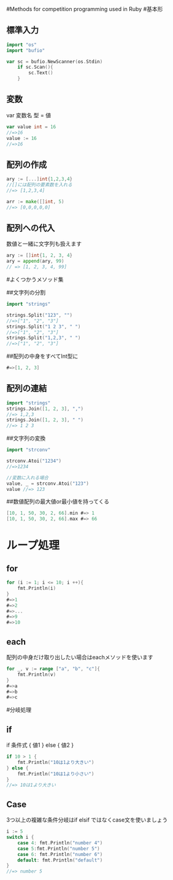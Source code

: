#Methods for competition programming used in Ruby
#基本形

## 標準入力

~~~go
import "os"
import "bufio"

var sc = bufio.NewScanner(os.Stdin)
    if sc.Scan(){
        sc.Text()
    }
~~~

## 変数
var 変数名 型 = 値
~~~go
var value int = 16
//=>16
value := 16
//=>16
~~~

## 配列の作成

~~~go
ary := [...]int{1,2,3,4}
//[]には配列の要素数を入れる
//=> [1,2,3,4]

arr := make([]int, 5)
//=> [0,0,0,0,0]
~~~

## 配列への代入
数値と一緒に文字列も扱えます

~~~go
ary := []int{1, 2, 3, 4}
ary = append(ary, 99)
// => [1, 2, 3, 4, 99]
~~~

#よくつかうメソッド集

##文字列の分割
~~~go
import "strings"

strings.Split("123", "")
//=>["1", "2", "3"]
strings.Split("1 2 3", " ")
//=>["1", "2", "3"]
strings.Split("1,2,3", " ")
//=>["1", "2", "3"]
~~~

##配列の中身をすべてInt型に

~~~go
#=>[1, 2, 3]
~~~

## 配列の連結

~~~go
import "strings"
strings.Join([1, 2, 3], ",")
//=> 1,2,3
strings.Join([1, 2, 3], " ")
//=> 1 2 3
~~~

##文字列の変換

~~~go
import "strconv"

strconv.Atoi("1234")
//=>1234

//変数に入れる場合
value, _ = strconv.Atoi("123")
value //=> 123
~~~

##数値配列の最大値or最小値を持ってくる

~~~go
[10, 1, 50, 30, 2, 66].min #=> 1
[10, 1, 50, 30, 2, 66].max #=> 66
~~~

# ループ処理

## for

~~~go
for (i := 1; i <= 10; i ++){
    fmt.Println(i)
}
#=>1
#=>2
#=>...
#=>9
#=>10
~~~

## each
配列の中身だけ取り出したい場合はeachメソッドを使います

~~~go
for _, v := range ["a", "b", "c"]{
    fmt.Println(v)
}
#=>a
#=>b
#=>c
~~~

#分岐処理

## if
if 条件式 {
    値1
} else {
    値2
}

~~~go
if 10 > 1 {
    fmt.Println("10は1より大きい")
} else {
    fmt.Println("10は1より小さい")
}
//=> 10は1より大きい
~~~

## Case
3つ以上の複雑な条件分岐はif elsif
ではなくcase文を使いましょう

~~~go
i := 5
switch i {
    case 4: fmt.Println("number 4")
    case 5:fmt.Println("number 5")
    case 6: fmt.Println("number 6")
    default: fmt.Println("default")
}
//=> number 5
~~~
